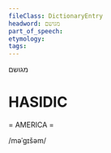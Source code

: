 ```yaml
---
fileClass: DictionaryEntry
headword: מגושם
part_of_speech: 
etymology: 
tags: 
---
```

מגושם

HASIDIC
=======
= AMERICA = 

/məˈgɪšəm/